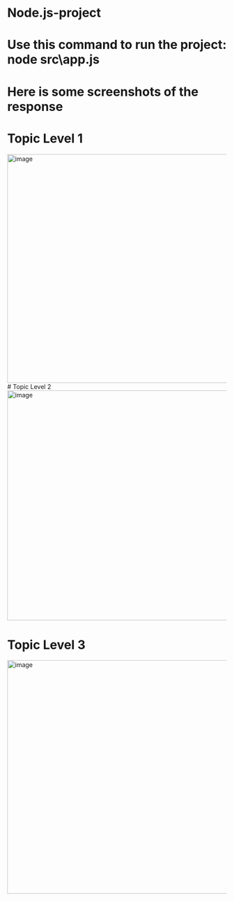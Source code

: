 # Node.js-project
# Use this command to run the project: node src\app.js
# Here is some screenshots of the response
# Topic Level 1
<img width="524" alt="image" src="https://github.com/Yasmine99college/Node.js-project/assets/48599728/492c5f2a-2ef6-4332-9f91-769bd9c8221d">
# Topic Level 2
<img width="527" alt="image" src="https://github.com/Yasmine99college/Node.js-project/assets/48599728/0e796eb5-6bf2-44df-96c9-47155316b16d">

# Topic Level 3
<img width="535" alt="image" src="https://github.com/Yasmine99college/Node.js-project/assets/48599728/40a0722d-95f7-4633-a6be-bc105ad11b3a">





